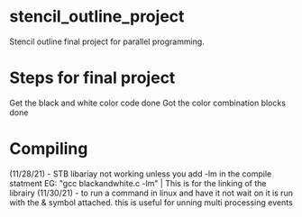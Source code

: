 # stencil_outline_project
Stencil outline final project for parallel programming.

# Steps for final project
Get the black and white color code done
Got the color combination blocks done

# Compiling
(11/28/21) - STB libariay not working unless you add -lm in the compile statment EG: "gcc blackandwhite.c -lm" | This is for the linking of the librairy
(11/30/21) - to run a command in linux and have it not wait on it is run with the & symbol attached. this is useful for unning multi processing events